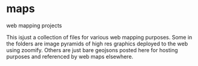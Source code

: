# maps
web mapping projects

This isjust a collection of files for various web mapping purposes. Some in the folders are image pyramids of high res graphics deployed to the web using zoomify.
Others are just bare geojsons posted here for hosting purposes and referenced by web maps elsewhere.
